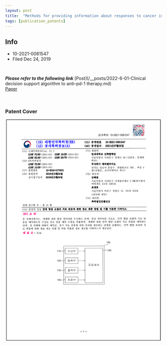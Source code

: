```yaml
---
layout: post
title:  "Methods for providing information about responses to cancer immunotherapy and devices using the same"
tags: [publication_patents]
---
```

## Info
- 10-2021-0081547
- Filed Dec 24, 2019

<br>

***Please refer to the following link***
[Post](/__posts/2022-6-01-Clinical decision support algorithm to anti–pd-1 therapy.md)  
[Paper](https://www.ejcancer.com/article/S0959-8049(21)00328-2/fulltext#%20)  

<br>

### Patent Cover 
![score](/assets/patent_pd/patent_pdl1_front.png)
